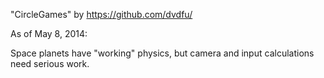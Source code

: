 "CircleGames" by https://github.com/dvdfu/

As of May 8, 2014:

Space planets have "working" physics, but camera and input calculations need serious work.
